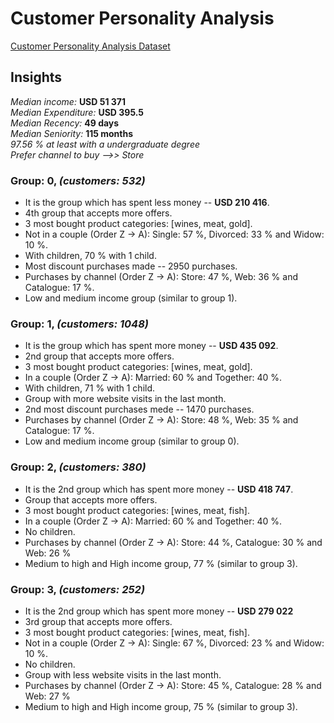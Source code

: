# Customer Personality Analysis

<a href="https://www.kaggle.com/datasets/imakash3011/customer-personality-analysis">Customer Personality Analysis Dataset</a>

## Insights

*Median income:* **USD 51 371**<br>
*Median Expenditure:* **USD 395.5**<br>*Median Recency:* **49 days**<br>*Median Seniority:* **115 months**<br>*97.56 % at least with a undergraduate degree*<br>*Prefer channel to buy -->> Store*

### Group: 0, *(customers: 532)*

*   It is the group which has spent less money -- **USD 210 416**.
*   4th group that accepts more offers.
*   3 most bought product categories: [wines, meat, gold].
*   Not in a couple (Order Z -> A): Single: 57 %, Divorced: 33 % and Widow: 10 %.
*   With children, 70 % with 1 child.
*   Most discount purchases made -- 2950 purchases.
*   Purchases by channel (Order Z -> A): Store: 47 %, Web: 36 % and Catalogue: 17 %.
*   Low and medium income group (similar to group 1).

### Group: 1, *(customers: 1048)*

*   It is the group which has spent more money -- **USD 435 092**.
*   2nd group that accepts more offers.
*   3 most bought product categories: [wines, meat, gold].
*   In a couple (Order Z -> A): Married: 60 % and Together: 40 %.
*   With children, 71 % with 1 child.
*   Group with more website visits in the last month.
*   2nd most discount purchases mede -- 1470 purchases.
*   Purchases by channel (Order Z -> A): Store: 48 %, Web: 35 % and Catalogue: 17 %.
*   Low and medium income group (similar to group 0).

### Group: 2, *(customers: 380)* 

*   It is the 2nd group which has spent more money -- **USD 418 747**.
*   Group that accepts more offers.
*   3 most bought product categories: [wines, meat, fish].
*   In a couple (Order Z -> A): Married: 60 % and Together: 40 %.
*   No children.
*   Purchases by channel (Order Z -> A): Store: 44 %, Catalogue: 30 % and Web: 26 %
*   Medium to high and High income group, 77 % (similar to group 3).

### Group: 3, *(customers: 252)*

*   It is the 2nd group which has spent more money -- **USD 279 022**
*   3rd group that accepts more offers.
*   3 most bought product categories: [wines, meat, fish].
*   Not in a couple (Order Z -> A): Single: 67 %, Divorced: 23 % and Widow: 10 %.
*   No children.
*   Group with less website visits in the last month.
*   Purchases by channel (Order Z -> A): Store: 45 %, Catalogue: 28 % and Web: 27 %
*   Medium to high and High income group, 75 % (similar to group 3).
